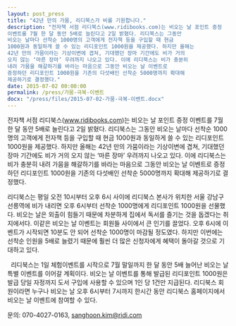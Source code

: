 ```yaml
---
layout: post_press
title: "42년 만의 가뭄, 리디북스가 비를 기원합니다."
description: "전자책 서점 리디북스(www.ridibooks.com)는 비오는 날 포인트 증정
이벤트를 7월 한 달 동안 5배로 늘린다고 2일 밝혔다. 리디북스는 그동안
비오는 날마다 선착순 1000명의 고객에게 전자책 등을 구입할 때 현금
1000원과 동일하게 쓸 수 있는 리디포인트 1000원을 제공했다. 하지만 올해는
42년 만의 가뭄이라는 기상이변에 겹쳐, 기대했던 장마 기간에도 비가 거의
오지 않는 ‘마른 장마’ 우려까지 나오고 있다. 이에 리디북스는 비가 충분히
내려 가뭄을 해갈하기를 바라는 마음으로 그동안 비오는 날 이벤트로
증정하던 리디포인트 1000원을 기존의 다섯배인 선착순 5000명까지 확대해
제공하기로 결정했다."
date: 2015-07-02 00:00:00
permalink: /press/가뭄-극복-이벤트
docx: "/press/files/2015-07-02-가뭄-극복-이벤트.docx"
---
```



전자책 서점 리디북스(www.ridibooks.com)는 비오는 날 포인트 증정 이벤트를 7월 한 달 동안 5배로 늘린다고 2일 밝혔다. 리디북스는 그동안 비오는 날마다 선착순 1000명의 고객에게 전자책 등을 구입할 때 현금 1000원과 동일하게 쓸 수 있는 리디포인트 1000원을 제공했다. 하지만 올해는 42년 만의 가뭄이라는 기상이변에 겹쳐, 기대했던 장마 기간에도 비가 거의 오지 않는 ‘마른 장마’ 우려까지 나오고 있다. 이에 리디북스는 비가 충분히 내려 가뭄을 해갈하기를 바라는 마음으로 그동안 비오는 날 이벤트로 증정하던 리디포인트 1000원을 기존의 다섯배인 선착순 5000명까지 확대해 제공하기로 결정했다.


리디북스는 평일 오전 10시부터 오후 6시 사이에 리디북스 본사가 위치한 서울 강남구 선릉역에 비가 내리면 오후 6시부터 선착순 1000명에게 리디포인트 1000원을 선물했다. 비오는 날은 외출이 힘들기 때문에 차분하게 집에서 독서를 즐기는 것을 돕겠다는 취지에서다. 이같은 비오는 날 이벤트는 회원들 사이에서 큰 인기를 끌었다. 오후 6시에 이벤트가 시작되면 10분도 안 되어 선착순 1000명이 마감될 정도였다. 하지만 이번에는 선착순 인원을 5배로 늘렸기 때문에 훨씬 더 많은 신청자에게 혜택이 돌아갈 것으로 기대하고 있다. 

 
리디북스는 1일 체험이벤트를 시작으로 7월 말일까지 한 달 동안 5배 늘어난 비오는 날 특별 이벤트를 이어갈 계획이다. 비오는 날 이벤트를 통해 발급된 리디포인트 1000원은 발급 당일 자정까지 도서 구입에 사용할 수 있으며 1인 당 1건만 지급된다. 리디북스 회원이라면 누구나 비오는 날 오후 6시부터 7시까지 한시간 동안 리디북스 홈페이지에서 비오는 날 이벤트에 참여할 수 있다.

문의: 070-4027-0163, sanghoon.kim@ridi.com
